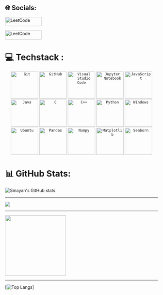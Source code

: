 ## 🌐 Socials:  
<a href="https://www.linkedin.com/in/smayan-kulkarni-792520296/">
  <img src="https://img.shields.io/badge/LinkedIn-%230077B5.svg?logo=linkedin&logoColor=white" width="120" height="30" alt="LeetCode">
</a>

<p></p>
<a href="https://leetcode.com/u/SmayanKulkarni/">
  <img src="https://upload.wikimedia.org/wikipedia/commons/c/c2/LeetCode_Logo_2.png?20190719232544" width="120" height="30" alt="LeetCode">
</a>




# 💻 Techstack :

<div align="center">
	<code><img width="90" src="https://user-images.githubusercontent.com/25181517/192108372-f71d70ac-7ae6-4c0d-8395-51d8870c2ef0.png" alt="Git" title="Git"/></code>
	<code><img width="90" src="https://user-images.githubusercontent.com/25181517/192108374-8da61ba1-99ec-41d7-80b8-fb2f7c0a4948.png" alt="GitHub" title="GitHub"/></code>
	<code><img width="90" src="https://user-images.githubusercontent.com/25181517/192108891-d86b6220-e232-423a-bf5f-90903e6887c3.png" alt="Visual Studio Code" title="Visual Studio Code"/></code>
	<code><img width="90" src="https://user-images.githubusercontent.com/25181517/183914128-3fc88b4a-4ac1-40e6-9443-9a30182379b7.png" alt="Jupyter Notebook" title="Jupyter Notebook"/></code>
	<code><img width="90" src="https://user-images.githubusercontent.com/25181517/117447155-6a868a00-af3d-11eb-9cfe-245df15c9f3f.png" alt="JavaScript" title="JavaScript"/></code>
	<code><img width="90" src="https://user-images.githubusercontent.com/25181517/117201156-9a724800-adec-11eb-9a9d-3cd0f67da4bc.png" alt="Java" title="Java"/></code>
	<code><img width="90" src="https://user-images.githubusercontent.com/25181517/192106070-46255bcf-65e6-4c6b-a296-bf8d0d8fb2a7.png" alt="C" title="C"/></code>
	<code><img width="90" src="https://user-images.githubusercontent.com/25181517/192106073-90fffafe-3562-4ff9-a37e-c77a2da0ff58.png" alt="C++" title="C++"/></code>
	<code><img width="90" src="https://user-images.githubusercontent.com/25181517/183423507-c056a6f9-1ba8-4312-a350-19bcbc5a8697.png" alt="Python" title="Python"/></code>
	<code><img width="90" src="https://user-images.githubusercontent.com/25181517/186884150-05e9ff6d-340e-4802-9533-2c3f02363ee3.png" alt="Windows" title="Windows"/></code>
	<code><img width="90" src="https://user-images.githubusercontent.com/25181517/186884153-99edc188-e4aa-4c84-91b0-e2df260ebc33.png" alt="Ubuntu" title="Ubuntu"/></code>
	<code><img width="90" src="https://deepakrip007.wordpress.com/wp-content/uploads/2022/06/pandas-python.png" alt="Pandas" title="Pandas"/></code>
 	<code><img width="90" src="https://cdn.worldvectorlogo.com/logos/numpy-1.svg" alt="Numpy" title="Numpy"/></code>
  	<code><img width="90" src="https://seeklogo.com/images/M/matplotlib-logo-7676870AC0-seeklogo.com.png" alt="Matplotlib" title="Matplotlib"/></code>
   	<code><img width="90" src="https://avatars.githubusercontent.com/u/22799945?s=200&v=4" alt="Seaborn" title="Seaborn"/></code>
  
	
</div>

# 📊 GitHub Stats:
![Smayan's GitHub stats](https://github-readme-stats.vercel.app/api?username=SmayanKulkarni&show_icons=true&theme=transparent&hide_rank=true)

-----------------------

<img align="center" src="http://github-profile-summary-cards.vercel.app/api/cards/profile-details?username=SmayanKulkarni&theme=transparent"/>

---------------

<img align='center' src='https://streak-stats.demolab.com?user=SmayanKulkarni&theme=transparent&hide_border=true&date_format=M%20j%5B%2C%20Y%5D&card_width=500' height='200'>

----------

[![Top Langs](https://github-readme-stats.vercel.app/api/top-langs/?username=SmayanKulkarni&layout=compact&theme=transparent)]
